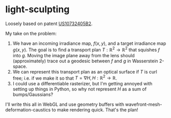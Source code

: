 # light-sculpting
Loosely based on patent [US10732405B2](https://patents.google.com/patent/US10732405B2/en).

My take on the problem:
1. We have an incoming irradiance map, $f(x, y)$, and a target irradiance map $g(x, y)$. The goal is to find a transport plan $T:\mathbb{R}^2\rightarrow\mathbb{R}^2$ that squishes $f$ into $g$. Moving the image plane away from the lens should (approximately) trace out a geodesic between $f$ and $g$ in Wasserstein 2-space.
2. We can represent this transport plan as an optical surface if $T$ is curl free; i.e. if we make it so that $T=\nabla H, H:\mathbb{R}^2\rightarrow\mathbb{R}$.
3. I could use a differentiable rasterizer, but I'm getting annoyed with setting up things in Python, so why not represent $H$ as a sum of bumps/Gaussians?

I'll write this all in WebGL and use geometry buffers with wavefront-mesh-deformation-caustics to make rendering quick. That's the plan!
